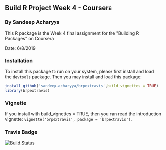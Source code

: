 ## Build R Project Week 4 - Coursera
### By Sandeep Acharyya

This R package is the Week 4 final assignment for the "Building R Packages" on Coursera

Date: 6/8/2019

### Installation

To install this package to run on your system, please first install and load the `devtools` package. Then you may install and load this package:

```R
install_github('sandeep-acharyya/brpextravis',build_vignettes = TRUE)
library(brpextravis)
```

### Vignette

If you install with build_vignettes = TRUE, then you can read the introduction vignette: `vignette('brpextravis', package = 'brpextravis')`.


### Travis Badge

[![Build Status](https://travis-ci.org/sandeep-acharyya/brpextravis.svg?branch=master)](https://travis-ci.org/sandeep-acharyya/brpextravis)
